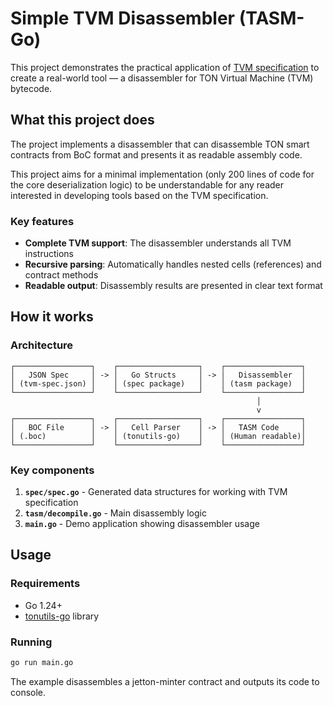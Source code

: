 # Simple TVM Disassembler (TASM-Go)

This project demonstrates the practical application
of [TVM specification](https://github.com/ton-blockchain/tvm-specification) to
create a real-world tool — a disassembler for TON Virtual Machine (TVM)
bytecode.

## What this project does

The project implements a disassembler that can disassemble TON smart contracts
from BoC format and presents it as readable assembly code.

This project aims for a minimal implementation (only 200 lines of code for the
core deserialization logic) to be understandable for any reader interested in
developing tools based on the TVM specification.

### Key features

- **Complete TVM support**: The disassembler understands all TVM instructions
- **Recursive parsing**: Automatically handles nested cells (references) and
  contract methods
- **Readable output**: Disassembly results are presented in clear text format

## How it works

### Architecture

```
┌─────────────────┐    ┌──────────────────┐    ┌─────────────────┐
│   JSON Spec     │ -> │   Go Structs     │ -> │   Disassembler  │
│ (tvm-spec.json) │    │ (spec package)   │    │ (tasm package)  │
└─────────────────┘    └──────────────────┘    └─────────────────┘
                                                       │
                                                       v
┌─────────────────┐    ┌──────────────────┐    ┌─────────────────┐
│   BOC File      │ -> │   Cell Parser    │ -> │   TASM Code     │
│ (.boc)          │    │ (tonutils-go)    │    │ (Human readable)│
└─────────────────┘    └──────────────────┘    └─────────────────┘
```

### Key components

1. **`spec/spec.go`** - Generated data structures for working with TVM
   specification
2. **`tasm/decompile.go`** - Main disassembly logic
3. **`main.go`** - Demo application showing disassembler usage

## Usage

### Requirements

- Go 1.24+
- [tonutils-go](https://github.com/xssnick/tonutils-go) library

### Running

```bash
go run main.go
```

The example disassembles a jetton-minter contract and outputs its code to
console.
